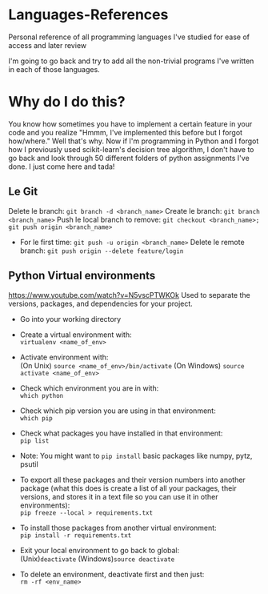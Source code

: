 # Languages-References
Personal reference of all programming languages I've studied for ease of access and later review

I'm going to go back and try to add all the non-trivial programs I've written in each of those languages.

# Why do I do this?
You know how sometimes you have to implement a certain feature in your code and you realize "Hmmm, I've implemented this before but I forgot how/where." 
Well that's why. Now if I'm programming in Python and I forgot how I previously used scikit-learn's decision tree algorithm, I don't have
to go back and look through 50 different folders of python assignments I've done. I just come here and tada!

## Le Git
Delete le branch: `git branch -d <branch_name>`
Create le branch: `git branch <branch_name>`
Push le local branch to remove: `git checkout <branch_name>; git push origin <branch_name>`
- For le first time: `git push -u origin <branch_name>`
Delete le remote branch: `git push origin --delete feature/login`


## Python Virtual environments
https://www.youtube.com/watch?v=N5vscPTWKOk
Used to separate the versions, packages, and dependencies for your project.
- Go into your working directory  
- Create a virtual environment with:  
`virtualenv <name_of_env>`

- Activate environment with:  
(On Unix) `source <name_of_env>/bin/activate`
(On Windows) `source activate <name_of_env>`

- Check which environment you are in with:  
`which python`
- Check which pip version you are using in that environment:  
`which pip`
- Check what packages you have installed in that environment:  
`pip list`
- Note: You might want to `pip install` basic packages like numpy, pytz, psutil

- To export all these packages and their version numbers into another package (what this does is create a list of all your packages, their versions, and stores it in a text file so you can use it in other environments):  
`pip freeze --local > requirements.txt`

- To install those packages from another virtual environment:  
`pip install -r requirements.txt`

- Exit your local environment to go back to global:  
(Unix)`deactivate`
(Windows)`source deactivate`

- To delete an environment, deactivate first and then just:  
`rm -rf <env_name>`
